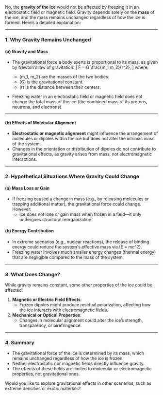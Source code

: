 No, the **gravity of the ice** would not be affected by freezing it in an electrostatic field or magnetic field. Gravity depends solely on the **mass** of the ice, and the mass remains unchanged regardless of how the ice is formed. Here’s a detailed explanation:

---

### **1. Why Gravity Remains Unchanged**

#### **(a) Gravity and Mass**
- The gravitational force a body exerts is proportional to its mass, as given by Newton's law of gravitation:
  \[
  F = G \frac{m_1 m_2}{r^2},
  \]
  where:
  - \(m_1, m_2\) are the masses of the two bodies.
  - \(G\) is the gravitational constant.
  - \(r\) is the distance between their centers.

- Freezing water in an electrostatic field or magnetic field does not change the total mass of the ice (the combined mass of its protons, neutrons, and electrons).

---

#### **(b) Effects of Molecular Alignment**
- **Electrostatic or magnetic alignment** might influence the arrangement of molecules or dipoles within the ice but does not alter the intrinsic mass of the system.
- Changes in the orientation or distribution of dipoles do not contribute to gravitational effects, as gravity arises from mass, not electromagnetic interactions.

---

### **2. Hypothetical Situations Where Gravity Could Change**

#### **(a) Mass Loss or Gain**
- If freezing caused a change in mass (e.g., by releasing molecules or trapping additional matter), the gravitational force could change. However:
  - Ice does not lose or gain mass when frozen in a field—it only undergoes structural reorganization.

#### **(b) Energy Contribution**
- In extreme scenarios (e.g., nuclear reactions), the release of binding energy could reduce the system's effective mass via \(E = mc^2\).
- Freezing water involves much smaller energy changes (thermal energy) that are negligible compared to the mass of the system.

---

### **3. What Does Change?**
While gravity remains constant, some other properties of the ice could be affected:
1. **Magnetic or Electric Field Effects**:
   - Frozen dipoles might produce residual polarization, affecting how the ice interacts with electromagnetic fields.
2. **Mechanical or Optical Properties**:
   - Changes in molecular alignment could alter the ice’s strength, transparency, or birefringence.

---

### **4. Summary**
- The gravitational force of the ice is determined by its mass, which remains unchanged regardless of how the ice is frozen.
- Neither electrostatic nor magnetic fields directly influence gravity.
- The effects of these fields are limited to molecular or electromagnetic properties, not gravitational ones.

Would you like to explore gravitational effects in other scenarios, such as extreme densities or exotic materials?

